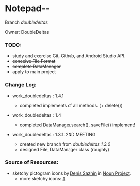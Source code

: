 Notepad--
===
Branch _doubledeltas_

Owner: DoubleDeltas

### TODO:
+ study and exercise ~~Git, Github, and~~ Android Studio API.
+ ~~conceive File Format~~
+ ~~complete DataManager~~
+ apply to main project 

### Change Log:
+ work_doubledeltas : 1.4.1
    + completed implements of all methods. (+ delete())

+ work_doubledeltas : 1.4
    + completed DataManager.search(), saveFile() implement!

+ work_doubledeltas : 1.3.1: 2ND MEETING
    + created new branch from _doubledeltas 1.3.0_
    + designed File, DataManager class (roughly) 

### Source of Resources:
 * sketchy pictogram icons by [Denis Sazhin](https://thenounproject.com/iconka/ "Click to go to the profile") in [Noun Project](https://thenounproject.com/, "click to go to Noun Project").
    + more sketchy icons: [#](https://thenounproject.com/iconka/collection/sketchy-icons/ "Click to the collection")
